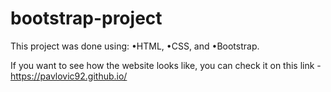 # bootstrap-project
This project was done using: •HTML, •CSS, and •Bootstrap.

If you want to see how the website looks like, you can check it on this link - https://pavlovic92.github.io/
